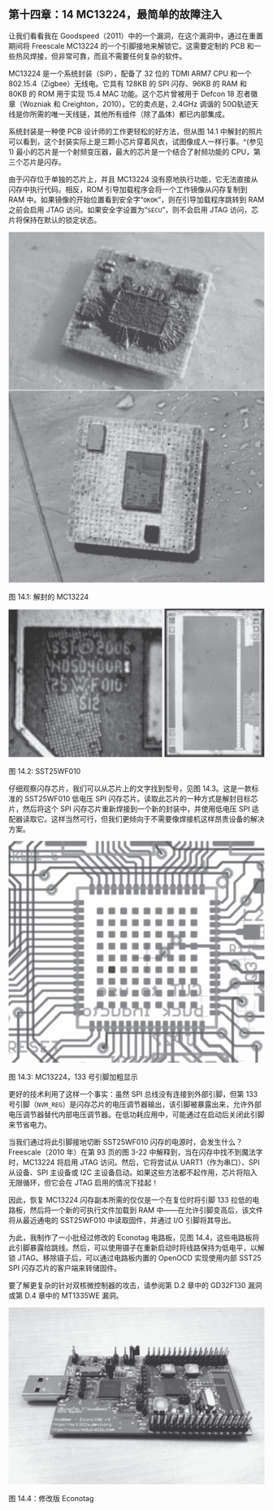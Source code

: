## 第十四章：**14  MC13224，最简单的故障注入**

让我们看看我在 Goodspeed（2011）中的一个漏洞，在这个漏洞中，通过在重置期间将 Freescale MC13224 的一个引脚接地来解锁它。这需要定制的 PCB 和一些热风焊接，但非常可靠，而且不需要任何复杂的软件。

MC13224 是一个系统封装（SiP），配备了 32 位的 TDMI ARM7 CPU 和一个 802.15.4（Zigbee）无线电。它具有 128KB 的 SPI 闪存、96KB 的 RAM 和 80KB 的 ROM 用于实现 15.4 MAC 功能。这个芯片曾被用于 Defcon 18 忍者徽章（Wozniak 和 Creighton，2010）。它的卖点是，2.4GHz 调谐的 50Ω轨迹天线是你所需的唯一天线链，其他所有组件（除了晶体）都已内部集成。

系统封装是一种使 PCB 设计师的工作更轻松的好方法，但从图 14.1 中解封的照片可以看到，这个封装实际上是三颗小芯片穿着风衣，试图像成人一样行事。^(参见 1) 最小的芯片是一个射频变压器，最大的芯片是一个结合了射频功能的 CPU，第三个芯片是闪存。

由于闪存位于单独的芯片上，并且 MC13224 没有原地执行功能，它无法直接从闪存中执行代码。相反，ROM 引导加载程序会将一个工作镜像从闪存复制到 RAM 中。如果镜像的开始位置看到安全字“`OKOK`”，则在引导加载程序跳转到 RAM 之前会启用 JTAG 访问。如果安全字设置为“`SECU`”，则不会启用 JTAG 访问，芯片将保持在默认的锁定状态。

![Image](img/f0138-01.jpg)

图 14.1: 解封的 MC13224

![Image](img/f0139-01.jpg)

图 14.2: SST25WF010

仔细观察闪存芯片，我们可以从芯片上的文字找到型号，见图 14.3。这是一款标准的 SST25WF010 低电压 SPI 闪存芯片。读取此芯片的一种方式是解封目标芯片，然后将这个 SPI 闪存芯片重新焊接到一个新的封装中，并使用低电压 SPI 适配器读取它。这样当然可行，但我们更倾向于不需要像焊接机这样昂贵设备的解决方案。

![Image](img/f0140-01.jpg)

图 14.3: MC13224，133 号引脚加粗显示

更好的技术利用了这样一个事实：虽然 SPI 总线没有连接到外部引脚，但第 133 号引脚（`NVM_REG`）是闪存芯片的电压调节器输出，该引脚被暴露出来，允许外部电压调节器替代内部电压调节器。在低功耗应用中，可能通过在启动后关闭此引脚来节省电力。

当我们通过将此引脚接地切断 SST25WF010 闪存的电源时，会发生什么？Freescale（2010 年）在第 93 页的图 3-22 中解释到，当在闪存中找不到魔法字时，MC13224 将启用 JTAG 访问。然后，它将尝试从 UART1（作为串口）、SPI 从设备、SPI 主设备或 I2C 主设备启动。如果这些方法都不起作用，芯片将陷入无限循环，但它会在 JTAG 启用的情况下挂起！

因此，恢复 MC13224 闪存副本所需的仅仅是一个在复位时将引脚 133 拉低的电路板，然后将一个新的可执行文件加载到 RAM 中——在允许引脚变高后，该文件将从最近通电的 SST25WF010 中读取固件，并通过 I/O 引脚将其导出。

为此，我制作了一小批经过修改的 Econotag 电路板，见图 14.4，这些电路板将此引脚暴露给跳线。然后，可以使用镊子在重新启动时将线路保持为低电平，以解锁 JTAG。移除镊子后，可以通过电路板内置的 OpenOCD 实现使用内部 SST25 SPI 闪存芯片的客户端来转储固件。

要了解更复杂的针对双核微控制器的攻击，请参阅第 D.2 章中的 GD32F130 漏洞或第 D.4 章中的 MT1335WE 漏洞。

![图片](img/f0142-01.jpg)

图 14.4：修改版 Econotag
